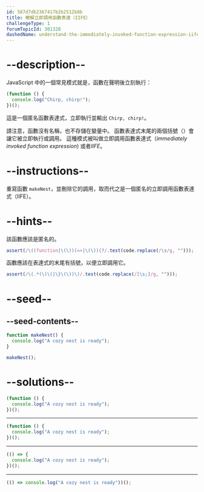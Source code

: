 ```yaml
---
id: 587d7db2367417b2b2512b8b
title: 瞭解立即調用函數表達（IIFE）
challengeType: 1
forumTopicId: 301328
dashedName: understand-the-immediately-invoked-function-expression-iife
---
```


# --description--

JavaScript 中的一個常見模式就是，函數在聲明後立刻執行：

```js
(function () {
  console.log("Chirp, chirp!");
})();
```

這是一個匿名函數表達式，立即執行並輸出 `Chirp, chirp!`。

請注意，函數沒有名稱，也不存儲在變量中。 函數表達式末尾的兩個括號（）會讓它被立即執行或調用。 這種模式被叫做立即調用函數表達式（<dfn>immediately invoked function expression</dfn>) 或者<dfn>IIFE</dfn>。

# --instructions--

重寫函數 `makeNest`，並刪除它的調用，取而代之是一個匿名的立即調用函數表達式（IIFE）。

# --hints--

該函數應該是匿名的。

```js
assert(/\((function|\(\))(=>|\(\)){?/.test(code.replace(/\s/g, "")));
```

函數應該在表達式的末尾有括號，以便立即調用它。

```js
assert(/\(.*(\)\(|\}\(\))\)/.test(code.replace(/[\s;]/g, "")));
```

# --seed--

## --seed-contents--

```js
function makeNest() {
  console.log("A cozy nest is ready");
}

makeNest();
```

# --solutions--

```js
(function () {
  console.log("A cozy nest is ready");
})();
```

---

```js
(function () {
  console.log("A cozy nest is ready");
})();
```

---

```js
(() => {
  console.log("A cozy nest is ready");
})();
```

---

```js
(() => console.log("A cozy nest is ready"))();
```
